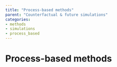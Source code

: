 ```yaml
---
title: "Process-based methods"
parent: "Counterfactual & future simulations"
categories:
- methods
- simulations
- process_based
---
```



# Process-based methods
